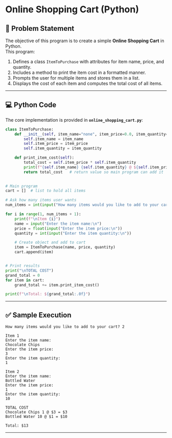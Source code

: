 # Online Shopping Cart (Python)

## 📌 Problem Statement
The objective of this program is to create a simple **Online Shopping Cart** in Python.  
This program:  
1. Defines a class `ItemToPurchase` with attributes for item name, price, and quantity.  
2. Includes a method to print the item cost in a formatted manner.  
3. Prompts the user for multiple items and stores them in a list.  
4. Displays the cost of each item and computes the total cost of all items.  

---

## 💻 Python Code
The core implementation is provided in **`online_shopping_cart.py`**:

```python
class ItemToPurchase:
    def __init__(self, item_name="none", item_price=0.0, item_quantity=0):
        self.item_name = item_name
        self.item_price = item_price
        self.item_quantity = item_quantity

    def print_item_cost(self):
        total_cost = self.item_price * self.item_quantity
        print(f"{self.item_name} {self.item_quantity} @ ${self.item_price:.0f} = ${total_cost:.0f}")
        return total_cost   # return value so main program can add it
        

# Main program
cart = []  # list to hold all items

# Ask how many items user wants
num_items = int(input("How many items would you like to add to your cart? "))

for i in range(1, num_items + 1):
    print(f"\nItem {i}")
    name = input("Enter the item name:\n")
    price = float(input("Enter the item price:\n"))
    quantity = int(input("Enter the item quantity:\n"))

    # Create object and add to cart
    item = ItemToPurchase(name, price, quantity)
    cart.append(item)


# Print results
print("\nTOTAL COST")
grand_total = 0
for item in cart:
    grand_total += item.print_item_cost()

print(f"\nTotal: ${grand_total:.0f}")
```

---

## ✅ Sample Execution
```
How many items would you like to add to your cart? 2

Item 1
Enter the item name:
Chocolate Chips
Enter the item price:
3
Enter the item quantity:
1

Item 2
Enter the item name:
Bottled Water
Enter the item price:
1
Enter the item quantity:
10

TOTAL COST
Chocolate Chips 1 @ $3 = $3
Bottled Water 10 @ $1 = $10

Total: $13
```

---
